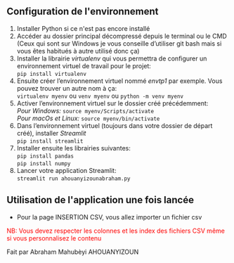 ## Configuration de l'environnement

1. Installer Python si ce n'est pas encore  installé
2. Accéder au dossier principal décompressé depuis le terminal ou le CMD (Ceux qui sont sur Windows je vous conseille d’utiliser git bash mais si vous êtes habitués à autre utilisé donc ça)
3. Installer la librairie *virtualenv* qui vous permettra de configurer un environnement virtuel de travail pour le projet: \
`pip install virtualenv`
4. Ensuite créer l’environnement virtuel nommé _envtp1_ par exemple. Vous pouvez trouver un autre nom à ça: \
`virtualenv myenv` ou `venv myenv` ou `python -m venv myenv`
5. Activer l’environnement virtuel sur le dossier créé précédemment:\
*Pour Windows:* `source myenv/Scripts/activate`\
*Pour macOs et Linux:* `source myenv/bin/activate`
6. Dans l’environnement virtuel (toujours dans votre dossier de départ créé), installer *Streamlit*\
`pip install streamlit`
7. Installer ensuite les librairies suivantes:\
`pip install pandas`\
`pip install numpy`
8. Lancer votre application Streamlit:\
`streamlit run ahouanyizounabraham.py`

## Utilisation de l'application une fois lancée
- Pour la page INSERTION CSV, vous allez importer un fichier csv

<font color="red">NB: Vous devez respecter les colonnes et les index des fichiers CSV même si vous personnalisez le contenu</font>

Fait par Abraham Mahubèyi AHOUANYIZOUN